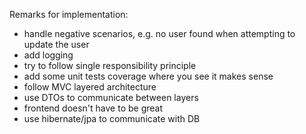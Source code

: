 Remarks for implementation:

- handle negative scenarios, e.g. no user found when attempting to update the user
- add logging
- try to follow single responsibility principle
- add some unit tests coverage where you see it makes sense
- follow MVC layered architecture
- use DTOs to communicate between layers
- frontend doesn't have to be great
- use hibernate/jpa to communicate with DB